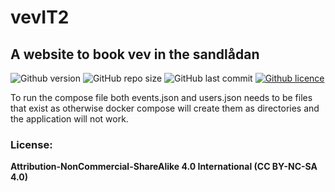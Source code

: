 # vevIT2

## A website to book vev in the sandlådan


![Github version](https://img.shields.io/badge/version-0.3.1-darkblue?style=flat-square)
![GitHub repo size](https://img.shields.io/github/repo-size/cthit/vevIT?color=blue&style=flat-square)
![GitHub last commit](https://img.shields.io/github/last-commit/cthit/vevIT?color=darkgreen&style=flat-square)
<a href="https://creativecommons.org/licenses/by-nc-sa/4.0/">
![Github licence](https://img.shields.io/badge/licence-CC_BY_NC_SA_4.0-blueviolet?style=flat-square)
</a>



To run the compose file both events.json and users.json needs to be files that exist as otherwise docker compose will create them as directories and the application will not work.

### License:

**Attribution-NonCommercial-ShareAlike 4.0 International (CC BY-NC-SA 4.0)**
